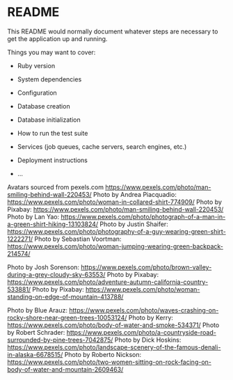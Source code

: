 # README

This README would normally document whatever steps are necessary to get the
application up and running.

Things you may want to cover:

* Ruby version

* System dependencies

* Configuration

* Database creation

* Database initialization

* How to run the test suite

* Services (job queues, cache servers, search engines, etc.)

* Deployment instructions

* ...

Avatars sourced from pexels.com
https://www.pexels.com/photo/man-smiling-behind-wall-220453/
Photo by Andrea Piacquadio: https://www.pexels.com/photo/woman-in-collared-shirt-774909/
Photo by Pixabay: https://www.pexels.com/photo/man-smiling-behind-wall-220453/
Photo by Lan Yao: https://www.pexels.com/photo/photograph-of-a-man-in-a-green-shirt-hiking-13103824/
Photo by Justin Shaifer: https://www.pexels.com/photo/photography-of-a-guy-wearing-green-shirt-1222271/
Photo by Sebastian Voortman: https://www.pexels.com/photo/woman-jumping-wearing-green-backpack-214574/

Photo by Josh Sorenson: https://www.pexels.com/photo/brown-valley-during-a-grey-cloudy-sky-63553/
Photo by Pixabay: https://www.pexels.com/photo/adventure-autumn-california-country-533881/
Photo by Pixabay: https://www.pexels.com/photo/woman-standing-on-edge-of-mountain-413788/

Photo by Blue Arauz: https://www.pexels.com/photo/waves-crashing-on-rocky-shore-near-green-trees-10053124/
Photo by Kerry: https://www.pexels.com/photo/body-of-water-and-smoke-534371/
Photo by Robert Schrader: https://www.pexels.com/photo/a-countryside-road-surrounded-by-pine-trees-7042875/
Photo by Dick Hoskins: https://www.pexels.com/photo/landscape-scenery-of-the-famous-denali-in-alaska-6678515/
Photo by Roberto Nickson: https://www.pexels.com/photo/two-women-sitting-on-rock-facing-on-body-of-water-and-mountain-2609463/